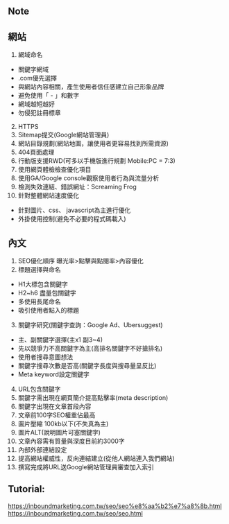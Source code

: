 ## Note
## 網站
1.	網域命名
-	關鍵字網域
-	.com優先選擇
-	與網站內容相關，產生使用者信任感建立自己形象品牌
-	避免使用「 - 」和數字
-	網域越短越好
-	勿侵犯註冊標章
2.	HTTPS
3.	Sitemap提交(Google網站管理員)
4.	網站目錄規劃(網站地圖，讓使用者更容易找到所需資源)
5.	404頁面處理
6.	行動版支援RWD(可多以手機版進行規劃 Mobile:PC = 7:3)
7.	使用網頁體檢檢查優化項目
8.	使用GA/Google console觀察使用者行為與流量分析
9.	檢測失效連結、錯誤網址：Screaming Frog
10.	針對整體網站速度優化
-	針對圖片、css、 javascript為主進行優化
-	外掛使用控制(避免不必要的程式碼載入)

## 內文
1.	SEO優化順序 曝光率>點擊與點閱率>內容優化
2.	標題選擇與命名
-	H1大標包含關鍵字
-	H2~h6 盡量包關鍵字
-	多使用長尾命名
-	吸引使用者點入的標題
3.	關鍵字研究(關鍵字查詢：Google Ad、Ubersuggest)
-	主、副關鍵字選擇(主x1 副3~4)
-	先以競爭力不高關鍵字為主(高排名關鍵字不好搶排名)
-	使用者搜尋意圖想法
-	關鍵字搜尋次數是否高(關鍵字長度與搜尋量呈反比)
-	Meta keyword設定關鍵字
4.	URL包含關鍵字
5.	關鍵字需出現在網頁簡介提高點擊率(meta description)
6.	關鍵字出現在文章首段內容
7.	文章前100字SEO權重佔最高
8.	圖片壓縮 100kb以下(不失真為主)
9.	圖片ALT(說明圖片可塞關鍵字)
10.	文章內容需有質量與深度目前約3000字
11.	內部外部連結設定
12.	提高網站權威性，反向連結建立(從他人網站連入我們網站)
13. 撰寫完成將URL送Google網站管理員審查加入索引

## Tutorial:
https://inboundmarketing.com.tw/seo/seo%e8%aa%b2%e7%a8%8b.html<br>
https://inboundmarketing.com.tw/seo/seo.html
